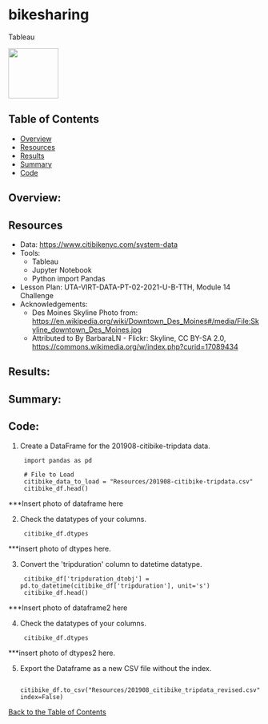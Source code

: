 # bikesharing
Tableau

<p align="left">
  <img src="images/2011_surfing.png" width="100">
</p>

## Table of Contents
* [Overview](https://github.com/rkaysen63/bikesharing/blob/master/README.md#overview)
* [Resources](https://github.com/rkaysen63/bikesharing/blob/master/README.md#resources)
* [Results](https://github.com/rkaysen63/bikesharing/blob/master/README.md#results)
* [Summary](https://github.com/rkaysen63/bikesharing/blob/master/README.md#summary)
* [Code](https://github.com/rkaysen63/bikesharingblob/master/README.md#code)

## Overview:

## Resources 

* Data: https://www.citibikenyc.com/system-data
* Tools: 
  * Tableau
  * Jupyter Notebook
  * Python import Pandas
* Lesson Plan: UTA-VIRT-DATA-PT-02-2021-U-B-TTH, Module 14 Challenge
* Acknowledgements:
  * Des Moines Skyline Photo from:  https://en.wikipedia.org/wiki/Downtown_Des_Moines#/media/File:Skyline_downtown_Des_Moines.jpg
  * Attributed to By BarbaraLN - Flickr: Skyline, CC BY-SA 2.0, https://commons.wikimedia.org/w/index.php?curid=17089434

## Results:



## Summary:

## Code:
1. Create a DataFrame for the 201908-citibike-tripdata data.

        import pandas as pd

        # File to Load 
        citibike_data_to_load = "Resources/201908-citibike-tripdata.csv"
        citibike_df.head()

***Insert photo of dataframe here

2. Check the datatypes of your columns. 

        citibike_df.dtypes

***insert photo of dtypes here.

3. Convert the 'tripduration' column to datetime datatype.

        citibike_df['tripduration_dtobj'] = pd.to_datetime(citibike_df['tripduration'], unit='s')
        citibike_df.head()

***Insert photo of dataframe2 here

4. Check the datatypes of your columns. 

        citibike_df.dtypes
        
***insert photo of dtypes2 here.        
        
5. Export the Dataframe as a new CSV file without the index.

        citibike_df.to_csv("Resources/201908_citibike_tripdata_revised.csv", index=False)      
        

[Back to the Table of Contents](https://github.com/rkaysen63/bikesharing/blob/master/README.md#table-of-contents)
